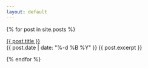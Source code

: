 ```yaml
---
layout: default
---
```


<div class="post">
  {% for post in site.posts %}
    <p>
          <a href="{{ post.url }}">{{ post.title }}</a>
          <br/>
            {{ post.date | date: "%-d %B %Y" }}
          {{ post.excerpt }}
    </p>
  {% endfor %}
</div>
